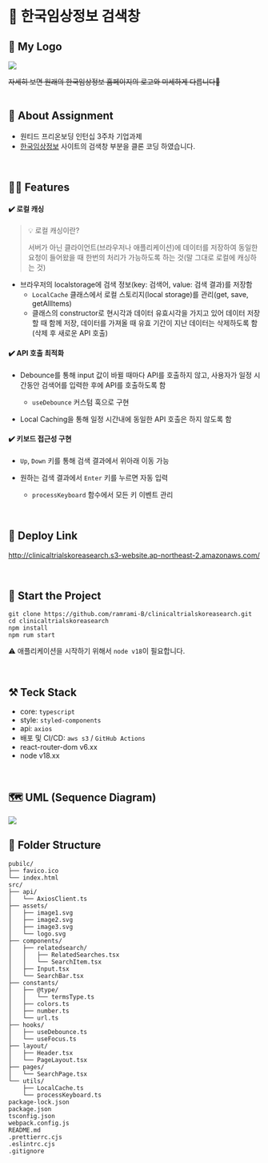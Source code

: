 # 🔎 한국임상정보 검색창
## 🫧 My Logo
<img src="https://my-web-contents-bucket.s3.ap-northeast-2.amazonaws.com/search_logo.svg" />

~~자세히 보면 원래의 한국임상정보 홈페이지의 로고와 미세하게 다릅니다🤣~~
<br />
<br />
## 🌱 About Assignment
- 원티드 프리온보딩 인턴십 3주차 기업과제
- [한국임상정보](https://clinicaltrialskorea.com/) 사이트의 검색창 부분을 클론 코딩 하였습니다.
<br />

## ✍🏻 Features
#### ✔️ 로컬 캐싱

> 💡 로컬 캐싱이란? 
> 
> 서버가 아닌 클라이언트(브라우저나 애플리케이션)에 데이터를 저장하여 동일한 요청이 들어왔을  때 한번의 처리가 가능하도록 하는 것(말 그대로 로컬에 캐싱하는 것)
   
-  브라우저의 localstorage에 검색 정보(key: 검색어, value: 검색 결과)를 저장함
   - `LocalCache` 클래스에서 로컬 스토리지(local storage)를 관리(get, save, getAllItems)
   - 클래스의 constructor로 현시각과 데이터 유효시각을 가지고 있어 데이터 저장할 때 함께 저장, 데이터를 가져올 때 유효 기간이 지난 데이터는 삭제하도록 함(삭제 후 새로운 API 호출) 


#### ✔️ API 호출 최적화

- Debounce를 통해 input 값이 바뀔 때마다 API를 호출하지 않고, 사용자가 일정 시간동안 검색어를 입력한 후에 API를 호출하도록 함
  - `useDebounce` 커스텀 훅으로 구현 

- Local Caching을 통해 일정 시간내에 동일한 API 호출은 하지 않도록 함


#### ✔️ 키보드 접근성 구현
- `Up`, `Down` 키를 통해 검색 결과에서 위아래 이동 가능

- 원하는 검색 결과에서 `Enter` 키를 누르면 자동 입력
  - `processKeyboard` 함수에서 모든 키 이벤트 관리

<br />

## 🔗 Deploy Link
http://clinicaltrialskoreasearch.s3-website.ap-northeast-2.amazonaws.com/

<br />

## 🛫 Start the Project
```
git clone https://github.com/ramrami-B/clinicaltrialskoreasearch.git
cd clinicaltrialskoreasearch
npm install
npm rum start
```

⚠️ 애플리케이션을 시작하기 위해서 `node v18`이 필요합니다.

<br />

## ⚒️ Teck Stack
- core: `typescript`
- style: `styled-components`
- api: `axios`
- 배포 및 CI/CD: `aws s3` / `GitHub Actions`
- react-router-dom v6.xx
- node v18.xx

<br />

## 🗺️ UML (Sequence Diagram)
<img src="https://my-web-contents-bucket.s3.ap-northeast-2.amazonaws.com/sequence.drawio.png">

<br />

## 🌲 Folder Structure
```
pubilc/
├── favico.ico
└── index.html
src/
├── api/
│   └── AxiosClient.ts
├── assets/
│   ├── image1.svg
│   ├── image2.svg
│   ├── image3.svg
│   └── logo.svg
├── components/
│   ├── relatedsearch/
│   │   ├── RelatedSearches.tsx
│   │   └── SearchItem.tsx
│   ├── Input.tsx
│   └── SearchBar.tsx
├── constants/
│   ├── @type/
│   │   └── termsType.ts
│   ├── colors.ts
│   ├── number.ts
│   └── url.ts
├── hooks/
│   ├── useDebounce.ts
│   └── useFocus.ts
├── layout/
│   ├── Header.tsx
│   └── PageLayout.tsx
├── pages/
│   └── SearchPage.tsx
└── utils/
    ├── LocalCache.ts
    └── processKeyboard.ts
package-lock.json
package.json
tsconfig.json
webpack.config.js
README.md
.prettierrc.cjs
.eslintrc.cjs
.gitignore
```
